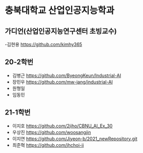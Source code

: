 # 충북대학교 산업인공지능학과 

## 가디언(산업인공지능연구센터 초빙교수)
-김현용 https://github.com/kimhy365

## 20-2학번
- 김병근 https://github.com/ByeongKeun/Industrial-AI
- 장민우 https://github.com/mw-jang/industrial-AI
- 원형일 
- 임동민

## 21-1학번
- 이지호 https://github.com/2jiho/CBNU_AI_Ex_30
- 우상진 https://github.com/woosangjin 
- 이지연 https://github.com/Jiyeon-b/2021_newRepository.git 
- 최준혁 https://github.com/jhchoi-ii

